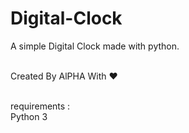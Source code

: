 # Digital-Clock
A simple Digital Clock made with python.<br><br>

Created By AlPHA With ❤️<br><br>

requirements :<br>
Python 3<br>
